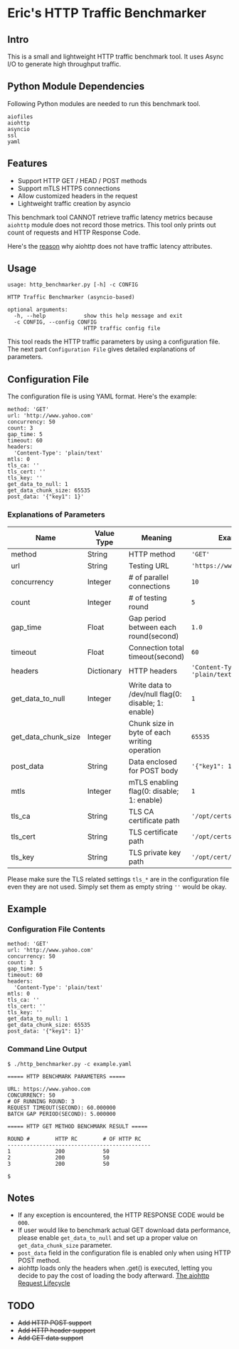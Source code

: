 # Eric's HTTP Traffic Benchmarker

## Intro

This is a small and lightweight HTTP traffic benchmark tool. It uses Async I/O to generate high throughput traffic.

## Python Module Dependencies

Following Python modules are needed to run this benchmark tool.

```
aiofiles
aiohttp
asyncio
ssl
yaml
```

## Features

* Support HTTP GET / HEAD / POST methods
* Support mTLS HTTPS connections
* Allow customized headers in the request
* Lightweight traffic creation by asyncio

This benchmark tool CANNOT retrieve traffic latency metrics because `aiohttp` module does not record those metrics. This tool only prints out count of requests and HTTP Response Code.

Here's the [reason](https://github.com/aio-libs/aiohttp/issues/1309) why aiohttp does not have traffic latency attributes.

## Usage

```
usage: http_benchmarker.py [-h] -c CONFIG

HTTP Traffic Benchmarker (asyncio-based)

optional arguments:
  -h, --help            show this help message and exit
  -c CONFIG, --config CONFIG
                        HTTP traffic config file
```

This tool reads the HTTP traffic parameters by using a configuration file. The next part `Configuration File` gives detailed explanations of parameters.

## Configuration File

The configuration file is using YAML format. Here's the example:

```
method: 'GET'
url: 'http://www.yahoo.com'
concurrency: 50
count: 3
gap_time: 5
timeout: 60
headers:
  'Content-Type': 'plain/text'
mtls: 0
tls_ca: ''
tls_cert: ''
tls_key: ''
get_data_to_null: 1
get_data_chunk_size: 65535
post_data: '{"key1": 1}'
```

### Explanations of Parameters

| Name | Value Type | Meaning | Example |
| --- | --- | --- | --- |
| method | String | HTTP method | `'GET'` |
| url | String | Testing URL | `'https://www.yahoo.com'`|
| concurrency | Integer | # of parallel connections | `10` |
| count | Integer | # of testing round | `5` |
| gap_time | Float | Gap period between each round(second) | `1.0` |
| timeout | Float | Connection total timeout(second) | `60` |
| headers | Dictionary | HTTP headers | `'Content-Type': 'plain/text'` |
| get_data_to_null | Integer | Write data to /dev/null flag(0: disable; 1: enable) | `1` |
| get_data_chunk_size | Integer | Chunk size in byte of each writing operation | `65535` |
| post_data | String | Data enclosed for POST body | `'{"key1": 1}'` |
| mtls | Integer | mTLS enabling flag(0: disable; 1: enable) | `1` |
| tls_ca | String | TLS CA certificate path | `'/opt/certs/ca.cert'` |
| tls_cert | String | TLS certificate path | `'/opt/certs/cert.pem'` |
| tls_key | String | TLS private key path | `'/opt/cert/key.pem'` |

Please make sure the TLS related settings `tls_*` are in the configuration file even they are not used. Simply set them as empty string `''` would be okay.

## Example

### Configuration File Contents

```
method: 'GET'
url: 'http://www.yahoo.com'
concurrency: 50
count: 3
gap_time: 5
timeout: 60
headers:
  'Content-Type': 'plain/text'
mtls: 0
tls_ca: ''
tls_cert: ''
tls_key: ''
get_data_to_null: 1
get_data_chunk_size: 65535
post_data: '{"key1": 1}'
```

### Command Line Output

```
$ ./http_benchmarker.py -c example.yaml 

===== HTTP BENCHMARK PARAMETERS =====

URL: https://www.yahoo.com
CONCURRENCY: 50
# OF RUNNING ROUND: 3
REQUEST TIMEOUT(SECOND): 60.000000
BATCH GAP PERIOD(SECOND): 5.000000

===== HTTP GET METHOD BENCHMARK RESULT =====

ROUND #        HTTP RC        # OF HTTP RC   
---------------------------------------------
1              200            50             
2              200            50             
3              200            50 

$
```

## Notes

* If any exception is encountered, the HTTP RESPONSE CODE would be `000`.
* If user would like to benchmark actual GET download data performance, please enable `get_data_to_null` and set up a proper value on `get_data_chunk_size` parameter.
* `post_data` field in the configuration file is enabled only when using HTTP POST method.
* aiohttp loads only the headers when .get() is executed, letting you decide to pay the cost of loading the body afterward. [The aiohttp Request Lifecycle](https://docs.aiohttp.org/en/stable/http_request_lifecycle.html)

## TODO

* ~~Add HTTP POST support~~
* ~~Add HTTP header support~~
* ~~Add GET data support~~
